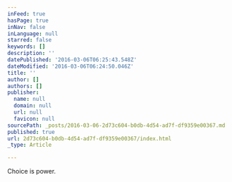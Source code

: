 ```yaml
---
inFeed: true
hasPage: true
inNav: false
inLanguage: null
starred: false
keywords: []
description: ''
datePublished: '2016-03-06T06:25:43.548Z'
dateModified: '2016-03-06T06:24:50.046Z'
title: ''
author: []
authors: []
publisher:
  name: null
  domain: null
  url: null
  favicon: null
sourcePath: _posts/2016-03-06-2d73c604-b0db-4d54-ad7f-df9359e00367.md
published: true
url: 2d73c604-b0db-4d54-ad7f-df9359e00367/index.html
_type: Article

---
```

Choice is power.